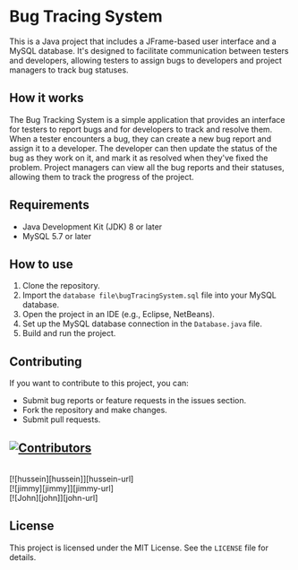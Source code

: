 # Bug Tracing System

This is a Java project that includes a JFrame-based user interface and a MySQL database. It's designed to facilitate communication between testers and developers, allowing testers to assign bugs to developers and project managers to track bug statuses.

## How it works

The Bug Tracking System is a simple application that provides an interface for testers to report bugs and for developers to track and resolve them. When a tester encounters a bug, they can create a new bug report and assign it to a developer. The developer can then update the status of the bug as they work on it, and mark it as resolved when they've fixed the problem. Project managers can view all the bug reports and their statuses, allowing them to track the progress of the project.

## Requirements

- Java Development Kit (JDK) 8 or later
- MySQL 5.7 or later

## How to use

1. Clone the repository.
2. Import the `database file\bugTracingSystem.sql` file into your MySQL database.
3. Open the project in an IDE (e.g., Eclipse, NetBeans).
4. Set up the MySQL database connection in the `Database.java` file.
5. Build and run the project.

## Contributing

If you want to contribute to this project, you can:

- Submit bug reports or feature requests in the issues section.
- Fork the repository and make changes.
- Submit pull requests.

## [![Contributors][contributors-shield]][contributors-url]
<br/>
[![hussein][hussein]][hussein-url]
<br/>
[![jimmy][jimmy]][jimmy-url]
<br/>
[![John][john]][john-url]

<!-- MARKDOWN LINKS & IMAGES -->

[john]: https://img.shields.io/badge/Contributor-John%20Salama-blue
[john-url]: https://github.com/John-Salama
[jimmy]: https://img.shields.io/badge/Contributor-Ahmed%20Gamal-blue
[jimmy-url]: https://github.com/GReeDYBOY1
[hussein]: https://img.shields.io/badge/Contributor-Hussein%20Medhat-blue
[hussein-url]: https://github.com/hussein1574
[contributors-shield]: https://img.shields.io/github/contributors/hussein1574/bugTracingSystem.svg?style=for-the-badge
[contributors-url]: https://github.com//hussein1574/bugTracingSystem/graphs/contributors


## License

This project is licensed under the MIT License. See the `LICENSE` file for details.



